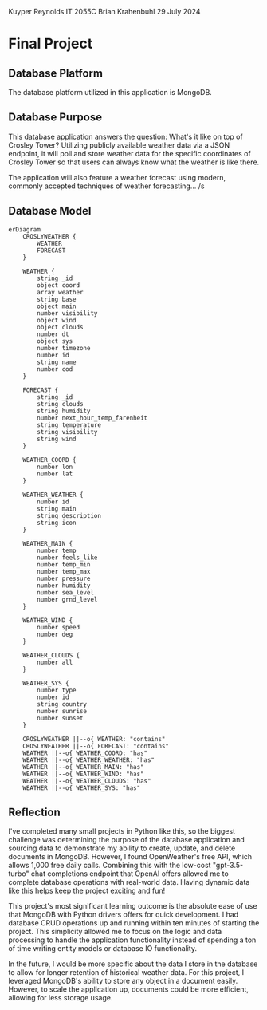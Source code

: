 Kuyper Reynolds
IT 2055C
Brian Krahenbuhl
29 July 2024

# Final Project

## Database Platform
The database platform utilized in this application is MongoDB.

## Database Purpose
This database application answers the question: What's it like on top of Crosley Tower? Utilizing publicly available weather data via a JSON endpoint, it will poll and store weather data for the specific coordinates of Crosley Tower so that users can always know what the weather is like there.

The application will also feature a weather forecast using modern, commonly accepted techniques of weather forecasting... /s

## Database Model
```mermaid
erDiagram
    CROSLYWEATHER {
        WEATHER
        FORECAST
    }

    WEATHER {
        string _id
        object coord
        array weather
        string base
        object main
        number visibility
        object wind
        object clouds
        number dt
        object sys
        number timezone
        number id
        string name
        number cod
    }

    FORECAST {
        string _id
        string clouds
        string humidity
        number next_hour_temp_farenheit
        string temperature
        string visibility
        string wind
    }

    WEATHER_COORD {
        number lon
        number lat
    }

    WEATHER_WEATHER {
        number id
        string main
        string description
        string icon
    }

    WEATHER_MAIN {
        number temp
        number feels_like
        number temp_min
        number temp_max
        number pressure
        number humidity
        number sea_level
        number grnd_level
    }

    WEATHER_WIND {
        number speed
        number deg
    }

    WEATHER_CLOUDS {
        number all
    }

    WEATHER_SYS {
        number type
        number id
        string country
        number sunrise
        number sunset
    }

    CROSLYWEATHER ||--o{ WEATHER: "contains"
    CROSLYWEATHER ||--o{ FORECAST: "contains"
    WEATHER ||--o{ WEATHER_COORD: "has"
    WEATHER ||--o{ WEATHER_WEATHER: "has"
    WEATHER ||--o{ WEATHER_MAIN: "has"
    WEATHER ||--o{ WEATHER_WIND: "has"
    WEATHER ||--o{ WEATHER_CLOUDS: "has"
    WEATHER ||--o{ WEATHER_SYS: "has"
```

## Reflection
I've completed many small projects in Python like this, so the biggest challenge was determining the purpose of the database application and sourcing data to demonstrate my ability to create, update, and delete documents in MongoDB. However, I found OpenWeather's free API, which allows 1,000 free daily calls. Combining this with the low-cost "gpt-3.5-turbo" chat completions endpoint that OpenAI offers allowed me to complete database operations with real-world data. Having dynamic data like this helps keep the project exciting and fun!

This project's most significant learning outcome is the absolute ease of use that MongoDB with Python drivers offers for quick development. I had database CRUD operations up and running within ten minutes of starting the project. This simplicity allowed me to focus on the logic and data processing to handle the application functionality instead of spending a ton of time writing entity models or database IO functionality.

In the future, I would be more specific about the data I store in the database to allow for longer retention of historical weather data. For this project, I leveraged MongoDB's ability to store any object in a document easily. However, to scale the application up, documents could be more efficient, allowing for less storage usage.
